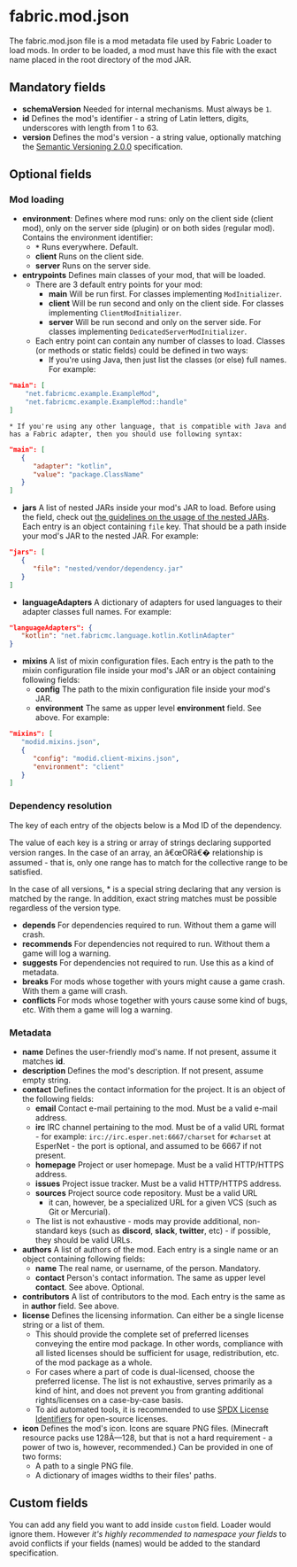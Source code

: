 # fabric.mod.json

The fabric.mod.json file is a mod metadata file used by Fabric Loader to
load mods. In order to be loaded, a mod must have this file with the
exact name placed in the root directory of the mod JAR.

## Mandatory fields

- **schemaVersion** Needed for internal mechanisms. Must always be
  `1`.
- **id** Defines the mod's identifier - a string of Latin letters,
  digits, underscores with length from 1 to 63.
- **version** Defines the mod's version - a string value, optionally
  matching the [Semantic Versioning 2.0.0](https://semver.org/)
  specification.

## Optional fields

### Mod loading

- **environment**: Defines where mod runs: only on the client side
  (client mod), only on the server side (plugin) or on both sides
  (regular mod). Contains the environment identifier:
  - **`*`** Runs everywhere. Default.
  - **client** Runs on the client side.
  - **server** Runs on the server side.
- **entrypoints** Defines main classes of your mod, that will be
  loaded.
  - There are 3 default entry points for your mod:
    - **main** Will be run first. For classes implementing
      `ModInitializer`.
    - **client** Will be run second and only on the client side.
      For classes implementing `ClientModInitializer`.
    - **server** Will be run second and only on the server side.
      For classes implementing `DedicatedServerModInitializer`.
  - Each entry point can contain any number of classes to load.
    Classes (or methods or static fields) could be defined in two
    ways:
    - If you're using Java, then just list the classes (or else)
      full names. For example:

<!-- end list --->

```json
"main": [
    "net.fabricmc.example.ExampleMod",
    "net.fabricmc.example.ExampleMod::handle"
]
```

```
* If you're using any other language, that is compatible with Java and has a Fabric adapter, then you should use following syntax: 
```

```json
"main": [
   {
      "adapter": "kotlin",
      "value": "package.ClassName"
   }
]
```

- **jars** A list of nested JARs inside your mod's JAR to load. Before
  using the field, check out [the guidelines on the usage of the nested JARs](../Modding-Tutorials/Advanced/loader04x.md#nested_jars). Each entry is an
  object containing `file` key. That should be a path inside your
  mod's JAR to the nested JAR. For example:

<!-- end list --->

```json
"jars": [
   {
      "file": "nested/vendor/dependency.jar"
   }
]
```

- **languageAdapters** A dictionary of adapters for used languages to
  their adapter classes full names. For example:

<!-- end list --->

```json
"languageAdapters": {
   "kotlin": "net.fabricmc.language.kotlin.KotlinAdapter"
}
```

- **mixins** A list of mixin configuration files. Each entry is the
  path to the mixin configuration file inside your mod's JAR or an
  object containing following fields:
  - **config** The path to the mixin configuration file inside your
    mod's JAR.
  - **environment** The same as upper level **environment** field.
    See above. For example:

<!-- end list --->

```json
"mixins": [
   "modid.mixins.json",
   {
      "config": "modid.client-mixins.json",
      "environment": "client"
   }
]
```

### Dependency resolution

The key of each entry of the objects below is a Mod ID of the
dependency.

The value of each key is a string or array of strings declaring
supported version ranges. In the case of an array, an â€œORâ€� relationship
is assumed - that is, only one range has to match for the collective
range to be satisfied.

In the case of all versions, \* is a special string declaring that any
version is matched by the range. In addition, exact string matches must
be possible regardless of the version type.

- **depends** For dependencies required to run. Without them a game
  will crash.
- **recommends** For dependencies not required to run. Without them a
  game will log a warning.
- **suggests** For dependencies not required to run. Use this as a
  kind of metadata.
- **breaks** For mods whose together with yours might cause a game
  crash. With them a game will crash.
- **conflicts** For mods whose together with yours cause some kind of
  bugs, etc. With them a game will log a warning.

### Metadata

- **name** Defines the user-friendly mod's name. If not present,
  assume it matches **id**.
- **description** Defines the mod's description. If not present,
  assume empty string.
- **contact** Defines the contact information for the project. It is
  an object of the following fields:
  - **email** Contact e-mail pertaining to the mod. Must be a valid
    e-mail address.
  - **irc** IRC channel pertaining to the mod. Must be of a valid
    URL format - for example: `irc://irc.esper.net:6667/charset` for
    `#charset` at EsperNet - the port is optional, and assumed to be
    6667 if not present.
  - **homepage** Project or user homepage. Must be a valid
    HTTP/HTTPS address.
  - **issues** Project issue tracker. Must be a valid HTTP/HTTPS
    address.
  - **sources** Project source code repository. Must be a valid URL
    - it can, however, be a specialized URL for a given VCS (such as
      Git or Mercurial).
  - The list is not exhaustive - mods may provide additional,
    non-standard keys (such as **discord**, **slack**, **twitter**,
    etc) - if possible, they should be valid URLs.
- **authors** A list of authors of the mod. Each entry is a single
  name or an object containing following fields:
  - **name** The real name, or username, of the person. Mandatory.
  - **contact** Person's contact information. The same as upper
    level **contact**. See above. Optional.
- **contributors** A list of contributors to the mod. Each entry is
  the same as in **author** field. See above.
- **license** Defines the licensing information. Can either be a
  single license string or a list of them.
  - This should provide the complete set of preferred licenses
    conveying the entire mod package. In other words, compliance
    with all listed licenses should be sufficient for usage,
    redistribution, etc. of the mod package as a whole.
  - For cases where a part of code is dual-licensed, choose the
    preferred license. The list is not exhaustive, serves primarily
    as a kind of hint, and does not prevent you from granting
    additional rights/licenses on a case-by-case basis.
  - To aid automated tools, it is recommended to use [SPDX License   Identifiers](https://spdx.org/licenses/) for open-source
    licenses.
- **icon** Defines the mod's icon. Icons are square PNG files.
  (Minecraft resource packs use 128Ã—128, but that is not a hard
  requirement - a power of two is, however, recommended.) Can be
  provided in one of two forms:
  - A path to a single PNG file.
  - A dictionary of images widths to their files' paths.

## Custom fields

You can add any field you want to add inside `custom` field. Loader
would ignore them. However *it's highly recommended to namespace your
fields* to avoid conflicts if your fields (names) would be added to the
standard specification.
